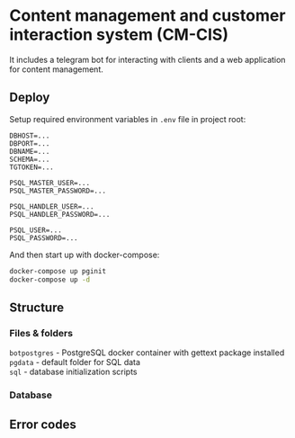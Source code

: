 # Сontent management and customer interaction system (CM-CIS)
It includes a telegram bot for interacting with clients and a web application for content management.

## Deploy
Setup required environment variables in `.env` file in project root:
```
DBHOST=...
DBPORT=...
DBNAME=...
SCHEMA=...
TGTOKEN=...

PSQL_MASTER_USER=...
PSQL_MASTER_PASSWORD=...

PSQL_HANDLER_USER=...
PSQL_HANDLER_PASSWORD=...

PSQL_USER=...
PSQL_PASSWORD=...
```

And then start up with docker-compose:
```bash
docker-compose up pginit
docker-compose up -d
```

## Structure
### Files & folders
`botpostgres` - PostgreSQL docker container with gettext package installed<br>
`pgdata` - default folder for SQL data<br>
`sql` - database initialization scripts<br>


### Database



## Error codes
